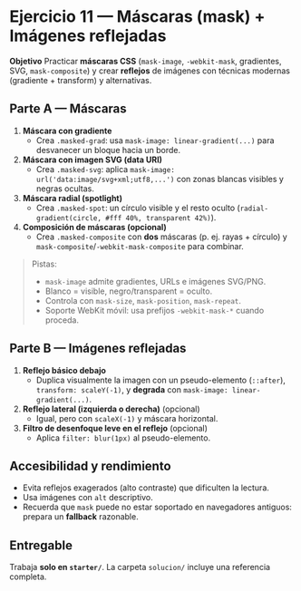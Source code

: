 # Ejercicio 11 — Máscaras (mask) + Imágenes reflejadas

**Objetivo**
Practicar **máscaras CSS** (`mask-image`, `-webkit-mask`, gradientes, SVG, `mask-composite`) y crear **reflejos** de imágenes con técnicas modernas (gradiente + transform) y alternativas.

## Parte A — Máscaras

1. **Máscara con gradiente**
   - Crea `.masked-grad`: usa `mask-image: linear-gradient(...)` para desvanecer un bloque hacia un borde.
2. **Máscara con imagen SVG (data URI)**
   - Crea `.masked-svg`: aplica `mask-image: url('data:image/svg+xml;utf8,...')` con zonas blancas visibles y negras ocultas.
3. **Máscara radial (spotlight)**
   - Crea `.masked-spot`: un círculo visible y el resto oculto (`radial-gradient(circle, #fff 40%, transparent 42%)`).
4. **Composición de máscaras (opcional)**
   - Crea `.masked-composite` con **dos** máscaras (p. ej. rayas + círculo) y `mask-composite`/`-webkit-mask-composite` para combinar.

> Pistas:
>
> - `mask-image` admite gradientes, URLs e imágenes SVG/PNG.
> - Blanco = visible, negro/transparent = oculto.
> - Controla con `mask-size`, `mask-position`, `mask-repeat`.
> - Soporte WebKit móvil: usa prefijos `-webkit-mask-*` cuando proceda.

## Parte B — Imágenes reflejadas

1. **Reflejo básico debajo**
   - Duplica visualmente la imagen con un pseudo-elemento (`::after`), `transform: scaleY(-1)`, y **degrada** con `mask-image: linear-gradient(...)`.
2. **Reflejo lateral (izquierda o derecha)** (opcional)
   - Igual, pero con `scaleX(-1)` y máscara horizontal.
3. **Filtro de desenfoque leve en el reflejo** (opcional)
   - Aplica `filter: blur(1px)` al pseudo-elemento.

## Accesibilidad y rendimiento

- Evita reflejos exagerados (alto contraste) que dificulten la lectura.
- Usa imágenes con `alt` descriptivo.
- Recuerda que `mask` puede no estar soportado en navegadores antiguos: prepara un **fallback** razonable.

## Entregable

Trabaja **solo en `starter/`**. La carpeta `solucion/` incluye una referencia completa.
